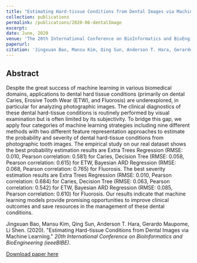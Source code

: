 ```yaml
---
title: "Estimating Hard-tissue Conditions from Dental Images via Machine Learning"
collection: publications
permalink: /publications/2020-06-dentalImage
excerpt: 
date: June, 2020
venue: 'The 20th International Conference on BioInformatics and BioEngineering (ieeeBIBE)'
paperurl: 
citation: 'Jingxuan Bao, Mansu Kim, Qing Sun, Anderson T. Hara, Gerardo Maupome, Li Shen. (2020). &quot;Estimating Hard-tissue Conditions from Dental Images via Machine Learning.&quot; <i>20th International Conference on BioInformatics and BioEngineering (ieeeBIBE)</i>.'
---
```


## Abstract
Despite the great success of machine learning in various biomedical domains, applications to dental hard tissue conditions (primarily on dental Caries, Erosive Tooth Wear (ETW), and Fluorosis) are underexplored, in particular for analyzing photographic images. The clinical diagnostics of these dental hard-tissue conditions is routinely performed by visual examination but is often limited by its subjectivity. To bridge this gap, we apply four categories of machine learning strategies including nine different methods with two different feature representation approaches to estimate the probability and severity of dental hard-tissue conditions from photographic tooth images. 
The empirical study on our real dataset shows the best probability estimation results are Extra Trees Regression (RMSE: 0.010, Pearson correlation: 0.581) for Caries, Decision Tree (RMSE: 0.058, Pearson correlation: 0.615) for ETW, Bayesian ARD Regression (RMSE: 0.068, Pearson correlation: 0.765) for Fluorosis. The best severity estimation results are Extra Trees Regression (RMSE: 0.010, Pearson correlation: 0.684) for Caries, Decision Tree (RMSE: 0.063, Pearson correlation: 0.542) for ETW, Bayesian ARD Regression (RMSE: 0.085, Pearson correlation: 0.610) for Fluorosis. 
Our results indicate that machine learning models provide promising opportunities to improve clinical outcomes and save resources in the management of these dental conditions.

Jingxuan Bao, Mansu Kim, Qing Sun, Anderson T. Hara, Gerardo Maupome, Li Shen. (2020). &quot;Estimating Hard-tissue Conditions from Dental Images via Machine Learning.&quot; <i>20th International Conference on BioInformatics and BioEngineering (ieeeBIBE)</i>.

[Download paper here](http://academicpages.github.io/files/paper1.pdf)
